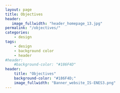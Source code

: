 ```yaml
---
layout: page
title: Objectives
header:
   image_fullwidth: "header_homepage_13.jpg"
permalink: "/objectives/"
categories:
    - design
tags:
    - design
    - background color
    - header
#header:
    #background-color: "#186F4D"
header:
    title: "Objectives"
    background-color: "#186F4D;"
    image_fullwidth: "Banner_website_IS-ENES3.png"
---
```


